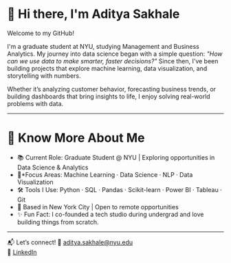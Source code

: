 # 👋 Hi there, I'm Aditya Sakhale

Welcome to my GitHub!

I'm a graduate student at NYU, studying Management and Business Analytics. 
My journey into data science began with a simple question: *"How can we use data to make smarter, faster decisions?"* 
Since then, I’ve been building projects that explore machine learning, data visualization, and storytelling with numbers.

Whether it’s analyzing customer behavior, forecasting business trends, or building dashboards that bring insights to life, 
I enjoy solving real-world problems with data.

---

# 💼 Know More About Me

- 📚 Current Role: Graduate Student @ NYU | Exploring opportunities in Data Science & Analytics  
- 🧠*Focus Areas: Machine Learning · Data Science · NLP · Data Visualization  
- 🛠 Tools I Use: Python · SQL · Pandas · Scikit-learn · Power BI · Tableau · Git  
- 📍 Based in New York City | Open to remote opportunities  
- ✨ Fun Fact: I co-founded a tech studio during undergrad and love building things from scratch.

---

📬 Let’s connect!
📧 aditya.sakhale@nyu.edu  
🔗 [LinkedIn](https://www.linkedin.com/in/aditya-sakhale/)  
